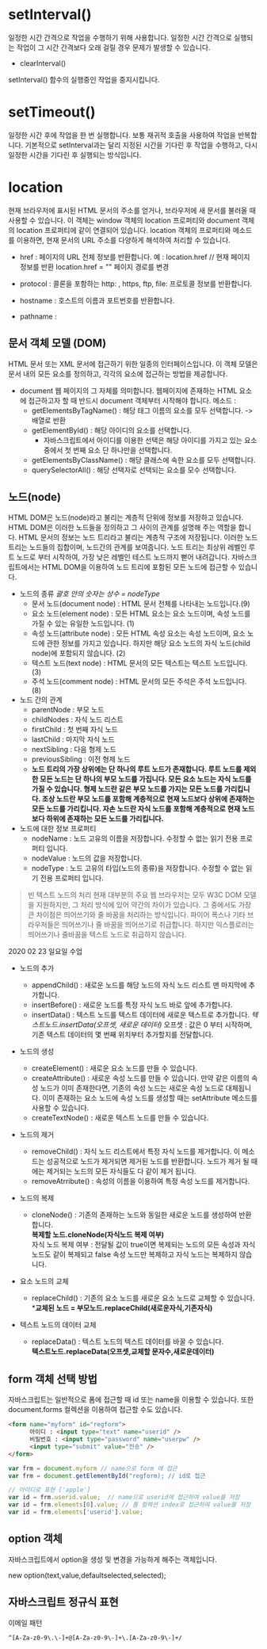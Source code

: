# setInterval()

일정한 시간 간격으로 작업을 수행하기 위해 사용합니다. 일정한 시간 간격으로 실행되는 작업이 그 시간 간격보다 오래 걸릴 경우 문제가 발생할 수 있습니다.

- clearInterval()

setInterval() 함수의 실행중인 작업을 중지시킵니다.

# setTimeout()

일정한 시간 후에 작업을 한 번 실행합니다. 보통 재귀적 호출을 사용하여 작업을 반복합니다. 기본적으로 setInterval과는 달리 지정된 시간을 기다린 후 작업을 수행하고, 다시 일정한 시간을 기다린 후 실행되는 방식입니다.

# location

현재 브라우저에 표시된 HTML 문서의 주소를 얻거나, 브라우저에 새 문서를 불러올 때 사용할 수 있습니다. 이 객체는 window 객체의 location 프로퍼티와 document 객체의 location 프로퍼티에 같이 연결되어 있습니다. location 객체의 프로퍼티와 메소드를 이용하면, 현재 문서의 URL 주소를 다양하게 해석하여 처리할 수 있습니다.

- href : 페이지의 URL 전체 정보를 반환합니다.
  예 : location.href // 현재 페이지 정보를 반환
  location.href = "" 페이지 경로를 변경

- protocol : 콜론을 포함하는 http: , https, ftp, file: 프로토콜 정보를 반환합니다.

- hostname : 호스트의 이름과 포트번호를 반환합니다.

- pathname :

## 문서 객체 모델 (DOM)

HTML 문서 또는 XML 문서에 접근하기 위한 일종의 인터페이스입니다.
이 객체 모델은 문서 내의 모든 요소를 정의하고, 각각의 요소에 접근하는 방법을 제공합니다.

- document
  웹 페이지의 그 자체를 의미합니다. 웹페이지에 존재하는 HTML 요소에 접근하고자 할 때 반드시 document 객체부터 시작해야 합니다.
  메소드 :
  - getElementsByTagName() : 해당 태그 이름의 요소를 모두 선택합니다. -> 배열로 반환
  - getElementById() : 해당 아이디의 요소를 선택합니다.
    - 자바스크립트에서 아이디를 이용한 선택은 해당 아이디를 가지고 있는 요소 중에서 첫 번째 요소 단 하나만을 선택합니다.
  - getElementsByClassName() : 해당 클래스에 속한 요소를 모두 선택합니다.
  - querySelectorAll() : 해당 선택자로 선택되는 요소를 모수 선택합니다.

## 노드(node)

HTML DOM은 노드(node)라고 불리는 계층적 단위에 정보를 저장하고 있습니다.
HTML DOM은 이러한 노드들을 정의하고 그 사이의 관계를 설명해 주는 역할을 합니다.
HTML 문서의 정보는 노드 트리라고 불리는 계층적 구조에 저장됩니다. 이러한 노드 트리는 노드들의 집합이며, 노드간의 관계를 보여줍니다. 노드 트리는 최상위 레벨인 루트 노드로 부터 시작하여, 가장 낮은 레벨인 테스트 노드까지 뻗어 내려갑니다. 자바스크립트에서는 HTML DOM을 이용하여 노드 트리에 포함된 모든 노드에 접근할 수 있습니다.

- 노드의 종류 _괄호 안의 숫자는 상수 = nodeType_
  - 문서 노드(document node) : HTML 문서 전체를 나타내는 노드입니다.(9)
  - 요소 노드(element node) : 모든 HTML 요소는 요소 노드이며, 속성 노드를 가질 수 있는 유일한 노드입니다. (1)
  - 속성 노드(attribute node) : 모든 HTML 속성 요소는 속성 노드이며, 요소 노드에 관한 정보를 가지고 있습니다. 하지만 해당 요소 노드의 자식 노드(child node)에 포함되지 않습니다. (2)
  - 텍스트 노드(text node) : HTML 문서의 모든 텍스트는 텍스트 노드입니다. (3)
  - 주석 노드(comment node) : HTML 문서의 모든 주석은 주석 노드입니다. (8)
- 노드 간의 관계
  - parentNode : 부모 노드
  - childNodes : 자식 노드 리스트
  - firstChild : 첫 번째 자식 노드
  - lastChild : 마지막 자식 노드
  - nextSibling : 다음 형제 노드
  - previousSibling : 이전 형제 노드
  - **노드 트리의 가장 상위에는 단 하나의 루트 노드가 존재합니다. 루트 노드를 제외한 모든 노드는 단 하나의 부모 노드를 가집니다. 모든 요소 노드는 자식 노드를 가질 수 있습니다. 형제 노드란 같은 부모 노드를 가지는 모든 노드를 가리킵니다. 조상 노드란 부모 노드를 포함해 계층적으로 현재 노드보다 상위에 존재하는 모든 노드를 가리킵니다. 자손 노드란 자식 노드를 포함해 계층적으로 현재 노드보다 하위에 존재하는 모든 노드를 가리킵니다.**
- 노드에 대한 정보 프로퍼티
  - nodeName : 노드 고유의 이름을 저장합니다. 수정할 수 없는 읽기 전용 프로퍼티 입니다.
  - nodeValue : 노드의 값을 저장합니다.
  - nodeType : 노드 고유의 타입(노드의 종류)을 저장합니다. 수정할 수 없는 읽기 전용 프로퍼티 입니다.

> 빈 텍스트 노드의 처리
> 현재 대부분의 주요 웹 브라우저는 모두 W3C DOM 모델을 지원하지만, 그 처리 방식에 있어 약간의 차이가 있습니다. 그 중에서도 가장 큰 차이점은 띄어쓰기와 줄 바꿈을 처리하는 방식입니다. 파이어 폭스나 기타 브라우저들은 띄어쓰기나 줄 바꿈을 띄어쓰기로 취급합니다. 하지만 익스플로러는 띄어쓰기나 줄바꿈을 텍스트 노드로 취급하지 않습니다.

2020 02 23 일요일 수업 

- 노드의 추가 
  - appendChild() : 새로운 노드를 해당 노드의 자식 노드 리스트 맨 마지막에 추가합니다. 
  - insertBefore() : 새로운 노드를 특정 자식 노드 바로 앞에 추가합니다.
  - insertData() : 텍스트 노드를 텍스트 데이터에 새로운 텍스트로 추가합니다. 
    *텍스트노드.insertData(오프셋, 새로운 데이터)*
    오프셋 : 값은 0 부터 시작하며, 기존 텍스트 데이터의 몇 번째 위치부터 추가할지를 전달합니다. 

- 노드의 생성 
  - createElement() : 새로운 요소 노드를 만들 수 있습니다. 
  - createAttribute() : 새로운 속성 노드를 만들 수 있습니다. 만약 같은 이름의 속성 노드가 이미 존재한다면, 기존의 속성 노드는 새로운 속성 노드로 대체됩니다. 이미 존재하는 요소 노드에 속성 노드를 생성할 때는 setAttribute 메소드를 사용할 수 있습니다. 
  - createTextNode() : 새로운 텍스트 노드를 만들 수 있습니다.

- 노드의 제거 
  - removeChild() : 자식 노드 리스트에서 특정 자식 노드를 제거합니다. 이 메소드는 성공적으로 노드가 제거되면 제거된 노드를 반환합니다. 노드가 제거 될 때에는 제거되는 노드의 모든 자식들도 다 같이 제거 됩니다. 
  - removeAtrribute() : 속성의 이름을 이용하여 특정 속성 노드를 제거합니다.

- 노드의 복제
  - cloneNode() : 기존의 존재하는 노드와 동일한 새로운 노드를 생성하여 반환합니다.<br/>**복제할 노드.cloneNode(자식노드 복제 여부)** <br/>자식 노드 복제 여부 : 전달될 값이 true이면 복제되는 노드의 모든 속성과 자식 노드도 같이 복제되고 false 속성 노드만 복제하고 자식 노드는 복제하지 않습니다. 

- 요소 노드의 교체 
  - replaceChild() : 기존의 요소 노드를 새로운 요소 노드로 교체할 수 있습니다.<br/> ***교체된 노드 = 부모노드.replaceChild(새로운자식,기존자식)**

- 텍스트 노드의 데이터 교체 
  - replaceData() : 텍스트 노드의 텍스트 데이터를 바꿀 수 있습니다.<br/> **텍스트노드.replaceData(오프셋,교체할 문자수,새로운데이터)**


## form 객체 선택 방법 

자바스크립트는 일반적으로 폼에 접근할 때 id 또는 name을 이용할 수 있습니다. 또한 document.forms 컬렉션을 이용하여 접근할 수도 있습니다.

```html
<form name="myform" id="regform">
      아이디 : <input type="text" name="userid" />
      비밀번호 : <input type="password" name="userpw" />
      <input type="submit" value="전송" />
</form>
```

```javascript
var frm = document.myform // name으로 form 에 접근 
var frm = document.getElementById("regform); // id로 접근 

// 아이디로 표현 ['apple']
var id = frm.userid.value;  // name으로 userid에 접근하여 value를 저장 
var id = frm.elements[0].value; // 폼 컬렉션 index로 접근하여 value를 저장 
var id = frm.elements['userid'].value;
```

## option 객체
자바스크립트에서 option을 생성 및 변경을 가능하게 해주는 객체입니다. 

new option(text,value,defaultselected,selected);


## 자바스크립트 정규식 표현 

이메일 패턴 

`^[A-Za-z0-9\.\-]+@[A-Za-z0-9\-]+\.[A-Za-z0-9\-]+/` 
